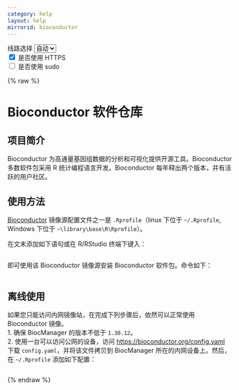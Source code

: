```yaml
---
category: help
layout: help
mirrorid: bioconductor
---
```


<!-- 本 markdown 从 tuna/mirrorz-help-ng 自动生成，如需修改，请修改其对应部分 -->

<style>.z-help tmpl { display: none }</style>

<div class="z-wrap">
    <form class="z-form z-global" onchange="form_update(null)" onsubmit="return false">
        <div>
            <label for="e0a5cecb">线路选择</label>
            <select id="e0a5cecb" name="host">
                <option selected="selected" value="{{ site.url }}">自动</option>
                <option value="{{ site.urlv4 }}">IPv4</option>
                <option value="{{ site.urlv6 }}">IPv6</option>
            </select>
        </div>
        <div>
            <input id="144d763c" name="_scheme" type="checkbox" checked>
            <label for="144d763c">是否使用 HTTPS</label>
        </div>
        <div>
            <input id="4659e7da" name="_sudo" type="checkbox">
            <label for="4659e7da">是否使用 sudo</label>
        </div>
    </form>
</div>
{% raw %}
<div class="z-help"><h1>Bioconductor 软件仓库</h1>
<h2>项目简介</h2>
<p>Bioconductor 为高通量基因组数据的分析和可视化提供开源工具。Bioconductor 多数软件包采用 R 统计编程语言开发。Bioconductor 每年释出两个版本，并有活跃的用户社区。</p>
<h2>使用方法</h2>
<p><a href="https://www.bioconductor.org">Bioconductor</a> 镜像源配置文件之一是 <code>.Rprofile</code>（linux 下位于 <code>~/.Rprofile</code>, Windows 下位于 <code>~\library\base\R\Rprofile</code>）。</p>
<p>在文末添加如下语句或在 R/RStudio 终端下键入：</p>
<div class="z-wrap"><form class="z-form" onchange="form_update(event)" onsubmit="return false"></form><pre class="z-code"></pre></div><tmpl z-append="" z-lang="r" z-path="~/.Rprofile">
options(BioC_mirror="{{endpoint}}")
</tmpl>
<p>即可使用该 Bioconductor 镜像源安装 Bioconductor 软件包。命令如下：</p>
<div class="z-wrap"><form class="z-form" onchange="form_update(event)" onsubmit="return false"></form><pre class="z-code"></pre></div><tmpl z-lang="r">
if (!requireNamespace("BiocManager", quietly = TRUE))
    install.packages("BiocManager")
BiocManager::install("$package")
</tmpl>
<h2>离线使用</h2>
<p>如果您只能访问内网镜像站，在完成下列步骤后，依然可以正常使用 Bioconductor 镜像。<br/>
1. 确保 BiocManager 的版本不低于 <code>1.30.12</code>。<br/>
2. 使用一台可以访问公网的设备，访问 <a href="https://bioconductor.org/config.yaml">https://bioconductor.org/config.yaml</a> 下载 <code>config.yaml</code>，并将该文件拷贝到 BiocManager 所在的内网设备上。然后，在 <code>~/.Rprofile</code> 添加如下配置：</p>
<div class="z-wrap"><form class="z-form" onchange="form_update(event)" onsubmit="return false"></form><pre class="z-code"></pre></div><tmpl z-append="" z-lang="r" z-path="~/.Rprofile">
options(
    BIOCONDUCTOR_CONFIG_FILE = "file:///path/to/config.yaml"  # config.yaml 所在的路径
)
</tmpl><script id="z-config" type="application/x-mirrorz-help">eyJfIjogIkJpb2NvbmR1Y3RvciBcdThmNmZcdTRlZjZcdTRlZDNcdTVlOTMiLCAiYmxvY2siOiBbImludHJvIiwgInVzYWdlIiwgIm9mZmxpbmUiXSwgImlucHV0Ijoge30sICJuYW1lIjogImJpb2NvbmR1Y3RvciJ9</script>
</div>

{% endraw %}

<script src="/static/js/mustache.js?{{ site.data['hash'] }}"></script>
<script src="/static/js/zdocs.js?{{ site.data['hash'] }}"></script>
